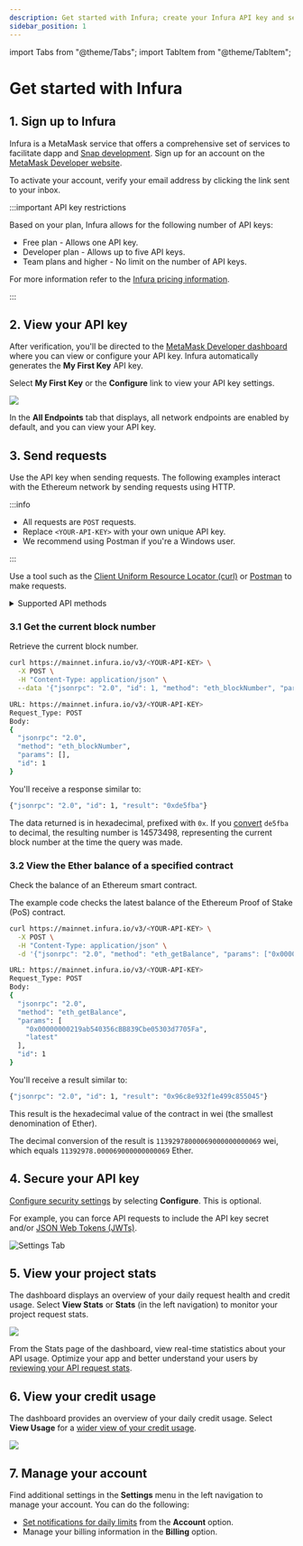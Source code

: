 ```yaml
---
description: Get started with Infura; create your Infura API key and send requests to the Ethereum network.
sidebar_position: 1
---
```


import Tabs from "@theme/Tabs";
import TabItem from "@theme/TabItem";

# Get started with Infura

## 1. Sign up to Infura

Infura is a MetaMask service that offers a comprehensive set of services to facilitate dapp and
[Snap development](/snaps/). Sign up for an account on the
[MetaMask Developer website](https://developer.metamask.io/register).

To activate your account, verify your email address by clicking the link sent to your inbox.

:::important API key restrictions

Based on your plan, Infura allows for the following number of API keys:

- Free plan - Allows one API key.
- Developer plan - Allows up to five API keys.
- Team plans and higher - No limit on the number of API keys.

For more information refer to the [Infura pricing information](https://www.infura.io/pricing).

:::

## 2. View your API key

After verification, you'll be directed to the [MetaMask Developer dashboard](/developer-tools/dashboard)
where you can view or configure your API key. Infura automatically generates the **My First Key** API key.

Select **My First Key** or the **Configure** link to view your API key settings.


<div class="left-align-container">
  <div class="img-large">
    <img
      src={require('../images/first-api-key.png').default}
    />
  </div>
</div>

In the **All Endpoints** tab that displays, all network endpoints are enabled by default, and you can
view your API key.

## 3. Send requests

Use the API key when sending requests. The following examples interact with the Ethereum network by
sending requests using HTTP.

:::info

- All requests are `POST` requests.
- Replace `<YOUR-API-KEY>` with your own unique API key.
- We recommend using Postman if you're a Windows user.

:::

Use a tool such as the [Client Uniform Resource Locator (curl)](../concepts/curl.md) or [Postman](https://www.postman.com/downloads/) to make requests.

<details>
<summary>Supported API methods</summary>
<div>
  View the supported API methods for each network in the **Reference** section in the left sidebar.
  The following methods are not supported on any network by Infura:

  - `eth_coinbase`
  - `eth_sendTransaction`
  - `eth_sign`

  Infura doesn't store the user's private key required to sign transactions.
  You can use [`web3.eth.sendTransaction`](https://web3js.readthedocs.io/en/v1.2.0/web3-eth.html#sendtransaction),
  which signs the transaction locally using the private key of the account, and sends the transaction via [`web3.eth.sendSignedTransaction`](https://web3js.readthedocs.io/en/v1.2.0/web3-eth.html#sendsignedtransaction),
  which is a wrapper for [`eth_sendRawTransaction`](../reference/ethereum/json-rpc-methods/eth_sendrawtransaction.mdx).
</div>
</details>

### 3.1 Get the current block number

Retrieve the current block number.

<Tabs>
  <TabItem value="curl" label="curl" default>

```bash
curl https://mainnet.infura.io/v3/<YOUR-API-KEY> \
  -X POST \
  -H "Content-Type: application/json" \
  --data '{"jsonrpc": "2.0", "id": 1, "method": "eth_blockNumber", "params": []}'
```

  </TabItem>
  <TabItem value="Postman" label="Postman" >

```bash
URL: https://mainnet.infura.io/v3/<YOUR-API-KEY>
Request_Type: POST
Body:
{
  "jsonrpc": "2.0",
  "method": "eth_blockNumber",
  "params": [],
  "id": 1
}
```

  </TabItem>
</Tabs>

You'll receive a response similar to:

```bash
{"jsonrpc": "2.0", "id": 1, "result": "0xde5fba"}
```

The data returned is in hexadecimal, prefixed with `0x`. If you [convert](https://www.rapidtables.com/convert/number/hex-to-decimal.html) `de5fba` to decimal, the resulting number is 14573498, representing the current block number at the time the query was made.

### 3.2 View the Ether balance of a specified contract

Check the balance of an Ethereum smart contract.

The example code checks the latest balance of the Ethereum Proof of Stake (PoS) contract.

<Tabs>
  <TabItem value="curl" label="curl" default>

```bash
curl https://mainnet.infura.io/v3/<YOUR-API-KEY> \
  -X POST \
  -H "Content-Type: application/json" \
  -d '{"jsonrpc": "2.0", "method": "eth_getBalance", "params": ["0x00000000219ab540356cBB839Cbe05303d7705Fa", "latest"], "id": 1}'
```

  </TabItem>
  <TabItem value="Postman" label="Postman" >

```bash
URL: https://mainnet.infura.io/v3/<YOUR-API-KEY>
Request_Type: POST
Body:
{
  "jsonrpc": "2.0",
  "method": "eth_getBalance",
  "params": [
    "0x00000000219ab540356cBB839Cbe05303d7705Fa",
    "latest"
  ],
  "id": 1
}
```

  </TabItem>
</Tabs>

You'll receive a result similar to:

```bash
{"jsonrpc": "2.0", "id": 1, "result": "0x96c8e932f1e499c855045"}
```

This result is the hexadecimal value of the contract in wei (the smallest denomination of Ether).

The decimal conversion of the result is `11392978000069000000000069` wei, which equals `11392978.000069000000000069` Ether.

## 4. Secure your API key

[Configure security settings](/developer-tools/dashboard/how-to/secure-an-api/api-key) by selecting **Configure**.
This is optional.

For example, you can force API requests to include the API key secret and/or
[JSON Web Tokens (JWTs)](../how-to/json-web-token-jwt.md).

<div className="left-align-container">
  <div className="img-large">
    <img
      src={require("../images/settings-tab.png").default}
      alt="Settings Tab"
    />
  </div>
</div>

## 5. View your project stats

The dashboard displays an overview of your daily request health and credit usage.
Select **View Stats** or **Stats** (in the left navigation) to monitor your project request stats.

<div class="left-align-container">
  <div class="img-large">
    <img
      src={require('../images/analytics.png').default}
    />
  </div>
</div>

From the Stats page of the dashboard, view real-time statistics about your API usage.
Optimize your app and better understand your users by
[reviewing your API request stats](/developer-tools/dashboard/how-to/dashboard-stats).

## 6. View your credit usage

The dashboard provides an overview of your daily credit usage. Select **View Usage**
for a [wider view of your credit usage](/developer-tools/dashboard/how-to/credit-usage).

<div class="left-align-container">
  <div class="img-large">
    <img
      src={require('../images/view-usage.png').default}
    />
  </div>
</div>

## 7. Manage your account

Find additional settings in the **Settings** menu in the left navigation to manage your account.
You can do the following:

- [Set notifications for daily limits](../how-to/avoid-rate-limiting.md#tips-to-avoid-rate-limiting)
  from the **Account** option.
- Manage your billing information in the **Billing** option.
